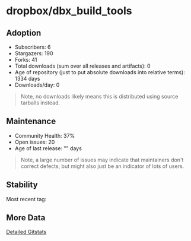 # dropbox/dbx_build_tools

## Adoption

- Subscribers: 6
- Stargazers: 190
- Forks: 41
- Total downloads (sum over all releases and artifacts): 0
- Age of repository (just to put absolute downloads into relative terms): 1334 days
- Downloads/day: 0

> Note, no downloads likely means this is distributed using source tarballs instead.

## Maintenance

- Community Health: 37%
- Open issues: 20
- Age of last release: "<No Releases>" days

> Note, a large number of issues may indicate that maintainers don't correct defects, but might also
> just be an indicator of lots of users.

## Stability

Most recent tag: 

## More Data

[Detailed Gitstats](/bazel-catalog/gitstats/dropbox/dbx_build_tools)

